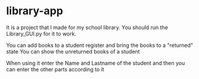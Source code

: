 # library-app
It is a project that I made for my school library.
You should run the Library_GUI.py for it to work.

You can add books to a student register and bring the books to a "returned" state
You can show the unreturned books of a student

When using it enter the Name and Lastname of the student and then you can enter the other parts according to it
